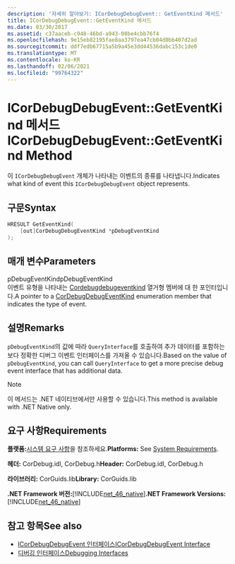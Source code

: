 ```yaml
---
description: '자세히 알아보기: ICorDebugDebugEvent:: GetEventKind 메서드'
title: ICorDebugDebugEvent::GetEventKind 메서드
ms.date: 03/30/2017
ms.assetid: c37aaceb-c948-46bd-a943-08be4cbb76f4
ms.openlocfilehash: 9e15eb82195fae8aa3797ea47cb04d0bb407d2ad
ms.sourcegitcommit: ddf7edb67715a5b9a45e3dd44536dabc153c1de0
ms.translationtype: MT
ms.contentlocale: ko-KR
ms.lasthandoff: 02/06/2021
ms.locfileid: "99764322"
---
```

# <a name="icordebugdebugeventgeteventkind-method"></a><span data-ttu-id="8e75e-103">ICorDebugDebugEvent::GetEventKind 메서드</span><span class="sxs-lookup"><span data-stu-id="8e75e-103">ICorDebugDebugEvent::GetEventKind Method</span></span>

<span data-ttu-id="8e75e-104">이 `ICorDebugDebugEvent` 개체가 나타내는 이벤트의 종류를 나타냅니다.</span><span class="sxs-lookup"><span data-stu-id="8e75e-104">Indicates what kind of event this `ICorDebugDebugEvent` object represents.</span></span>  
  
## <a name="syntax"></a><span data-ttu-id="8e75e-105">구문</span><span class="sxs-lookup"><span data-stu-id="8e75e-105">Syntax</span></span>  
  
```cpp  
HRESULT GetEventKind(  
    [out]CorDebugDebugEventKind *pDebugEventKind  
);  
```  
  
## <a name="parameters"></a><span data-ttu-id="8e75e-106">매개 변수</span><span class="sxs-lookup"><span data-stu-id="8e75e-106">Parameters</span></span>  

 <span data-ttu-id="8e75e-107">pDebugEventKind</span><span class="sxs-lookup"><span data-stu-id="8e75e-107">pDebugEventKind</span></span>  
 <span data-ttu-id="8e75e-108">이벤트 유형을 나타내는 [Cordebugdebugeventkind](cordebugdebugeventkind-enumeration.md) 열거형 멤버에 대 한 포인터입니다.</span><span class="sxs-lookup"><span data-stu-id="8e75e-108">A pointer to a [CorDebugDebugEventKind](cordebugdebugeventkind-enumeration.md) enumeration member that indicates the type of event.</span></span>  
  
## <a name="remarks"></a><span data-ttu-id="8e75e-109">설명</span><span class="sxs-lookup"><span data-stu-id="8e75e-109">Remarks</span></span>  

 <span data-ttu-id="8e75e-110">`pDebugEventKind`의 값에 따라 `QueryInterface`를 호출하여 추가 데이터를 포함하는 보다 정확한 디버그 이벤트 인터페이스를 가져올 수 있습니다.</span><span class="sxs-lookup"><span data-stu-id="8e75e-110">Based on the value of `pDebugEventKind`, you can call `QueryInterface` to get a more precise debug event interface that has additional data.</span></span>  
  
> [!NOTE]
> <span data-ttu-id="8e75e-111">이 메서드는 .NET 네이티브에서만 사용할 수 있습니다.</span><span class="sxs-lookup"><span data-stu-id="8e75e-111">This method is available with .NET Native only.</span></span>  
  
## <a name="requirements"></a><span data-ttu-id="8e75e-112">요구 사항</span><span class="sxs-lookup"><span data-stu-id="8e75e-112">Requirements</span></span>  

 <span data-ttu-id="8e75e-113">**플랫폼:**[시스템 요구 사항](../../get-started/system-requirements.md)을 참조하세요.</span><span class="sxs-lookup"><span data-stu-id="8e75e-113">**Platforms:** See [System Requirements](../../get-started/system-requirements.md).</span></span>  
  
 <span data-ttu-id="8e75e-114">**헤더:** CorDebug.idl, CorDebug.h</span><span class="sxs-lookup"><span data-stu-id="8e75e-114">**Header:** CorDebug.idl, CorDebug.h</span></span>  
  
 <span data-ttu-id="8e75e-115">**라이브러리:** CorGuids.lib</span><span class="sxs-lookup"><span data-stu-id="8e75e-115">**Library:** CorGuids.lib</span></span>  
  
 <span data-ttu-id="8e75e-116">**.NET Framework 버전:**[!INCLUDE[net_46_native](../../../../includes/net-46-native-md.md)]</span><span class="sxs-lookup"><span data-stu-id="8e75e-116">**.NET Framework Versions:** [!INCLUDE[net_46_native](../../../../includes/net-46-native-md.md)]</span></span>  
  
## <a name="see-also"></a><span data-ttu-id="8e75e-117">참고 항목</span><span class="sxs-lookup"><span data-stu-id="8e75e-117">See also</span></span>

- [<span data-ttu-id="8e75e-118">ICorDebugDebugEvent 인터페이스</span><span class="sxs-lookup"><span data-stu-id="8e75e-118">ICorDebugDebugEvent Interface</span></span>](icordebugdebugevent-interface.md)
- [<span data-ttu-id="8e75e-119">디버깅 인터페이스</span><span class="sxs-lookup"><span data-stu-id="8e75e-119">Debugging Interfaces</span></span>](debugging-interfaces.md)
